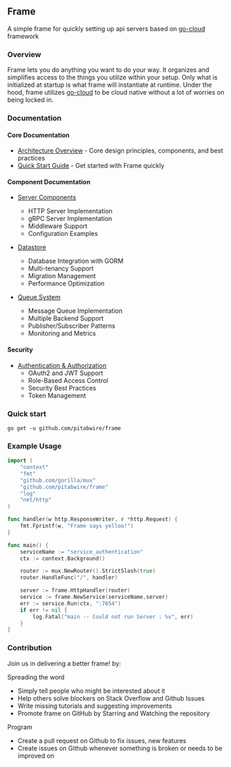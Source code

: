 ## Frame

A simple frame for quickly setting up api servers based on [go-cloud](https://github.com/google/go-cloud) framework

### Overview

Frame lets you do anything you want to do your way. It organizes and simplifies access to the things 
you utilize within your setup. Only what is initialized at startup is what frame will instantiate at runtime.
Under the hood, frame utilizes [go-cloud](https://github.com/google/go-cloud) to be cloud native without a lot of worries on being locked in.

### Documentation

#### Core Documentation
- [Architecture Overview](architecture.md) - Core design principles, components, and best practices
- [Quick Start Guide](components/index.md) - Get started with Frame quickly

#### Component Documentation
- [Server Components](components/server_detailed.md)
  - HTTP Server Implementation
  - gRPC Server Implementation
  - Middleware Support
  - Configuration Examples

- [Datastore](components/datastore_detailed.md)
  - Database Integration with GORM
  - Multi-tenancy Support
  - Migration Management
  - Performance Optimization

- [Queue System](components/queue_detailed.md)
  - Message Queue Implementation
  - Multiple Backend Support
  - Publisher/Subscriber Patterns
  - Monitoring and Metrics

#### Security
- [Authentication & Authorization](security/authentication_authorization.md)
  - OAuth2 and JWT Support
  - Role-Based Access Control
  - Security Best Practices
  - Token Management

### Quick start
```
go get -u github.com/pitabwire/frame
```

### Example Usage

```go
import (
    "context"
    "fmt"
    "github.com/gorilla/mux"
    "github.com/pitabwire/frame"
    "log"
    "net/http"
)

func handler(w http.ResponseWriter, r *http.Request) {
    fmt.Fprintf(w, "Frame says yelloo!")
}

func main() {
    serviceName := "service_authentication"
    ctx := context.Background()

    router := mux.NewRouter().StrictSlash(true)
    router.HandleFunc("/", handler)

    server := frame.HttpHandler(router)
    service := frame.NewService(serviceName,server)
    err := service.Run(ctx, ":7654")
    if err != nil {
        log.Fatal("main -- Could not run Server : %v", err)
    }
}
```

### Contribution

Join us in delivering a better frame! by:

Spreading the word
   - Simply tell people who might be interested about it
   - Help others solve blockers on Stack Overflow and Github Issues
   - Write missing tutorials and suggesting improvements
   - Promote frame on GitHub by Starring and Watching the repository

Program
   - Create a pull request on Github to fix issues, new features
   - Create issues on Github whenever something is broken or needs to be improved on
